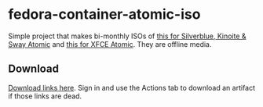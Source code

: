 # fedora-container-atomic-iso

Simple project that makes bi-monthly ISOs of [this for Silverblue, Kinoite & Sway Atomic](https://quay.io/fedora) and [this for XFCE Atomic](https://gitlab.com/fedora/ostree/ci-test). They are offline media.

## Download

[Download links here](https://nightly.link/charles25565/fedora-container-atomic-iso/workflows/isos/main?preview). Sign in and use the Actions tab to download an artifact if those links are dead.
